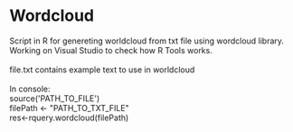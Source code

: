 # Wordcloud
Script in R for genereting worldcloud from txt file using wordcloud library. Working on Visual Studio to check how R Tools works.<br/>
<br/>
file.txt contains example text to use in worldcloud<br/>
<br/>
In console:<br/>
source('PATH_TO_FILE')<br/>
filePath <- "PATH_TO_TXT_FILE"<br/>
res<-rquery.wordcloud(filePath)<br/>
